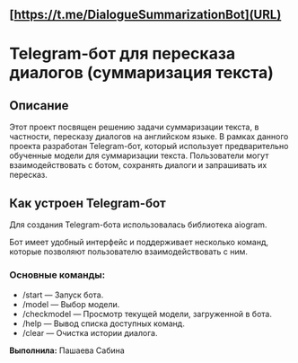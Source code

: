 ## [https://t.me/DialogueSummarizationBot](URL)
# **Telegram-бот для пересказа диалогов (суммаризация текста)**
## **Описание**

Этот проект посвящен решению задачи суммаризации текста, в частности, пересказу диалогов на английском языке. В рамках данного проекта разработан Telegram-бот, который использует предварительно обученные модели для суммаризации текста. Пользователи могут взаимодействовать с ботом, сохранять диалоги и запрашивать их пересказ.

## **Как устроен Telegram-бот**

Для создания Telegram-бота использовалась библиотека aiogram. 

Бот имеет удобный интерфейс и поддерживает несколько команд, которые позволяют пользователю взаимодействовать с ним. 

### **Основные команды:**

- /start — Запуск бота.  
- /model — Выбор модели. 
- /checkmodel — Просмотр текущей модели, загруженной в бота. 
- /help — Вывод списка доступных команд.
- /clear — Очистка истории диалога.

**Выполнила:** Пашаева Сабина
